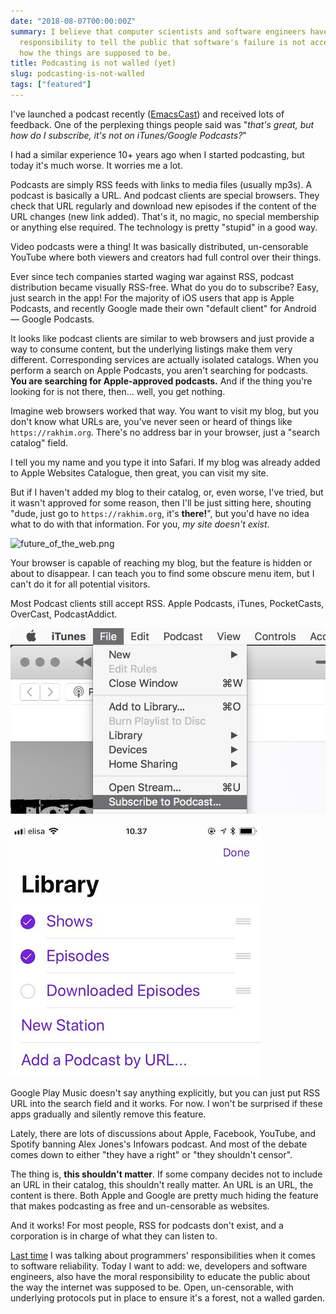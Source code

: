 ```yaml
---
date: "2018-08-07T00:00:00Z"
summary: I believe that computer scientists and software engineers have the moral
  responsibility to tell the public that software's failure is not acceptable, not
  how the things are supposed to be.
title: Podcasting is not walled (yet)
slug: podcasting-is-not-walled
tags: ["featured"]
---
```


I've launched a podcast recently ([EmacsCast](http://emacscast.rakhim.org/)) and received lots of feedback. One of the perplexing things people said was "*that's great, but how do I subscribe, it's not on iTunes/Google Podcasts?*"

I had a similar experience 10+ years ago when I started podcasting, but today it's much worse. It worries me a lot.

Podcasts are simply RSS feeds with links to media files (usually mp3s). A podcast is basically a URL. And podcast clients are special browsers. They check that URL regularly and download new episodes if the content of the URL changes (new link added). That's it, no magic, no special membership or anything else required. The technology is pretty "stupid" in a good way.

Video podcasts were a thing! It was basically distributed, un-censorable YouTube where both viewers and creators had full control over their things.

Ever since tech companies started waging war against RSS, podcast distribution became visually RSS-free. What do you do to subscribe? Easy, just search in the app! For the majority of iOS users that app is Apple Podcasts, and recently Google made their own "default client" for Android — Google Podcasts.

It looks like podcast clients are similar to web browsers and just provide a way to consume content, but the underlying listings make them very different. Corresponding services are actually isolated catalogs. When you perform a search on Apple Podcasts, you aren't searching for podcasts. **You are searching for Apple-approved podcasts.** And if the thing you're looking for is not there, then... well, you get nothing.

Imagine web browsers worked that way. You want to visit my blog, but you don't know what URLs are, you've never seen or heard of things like `https://rakhim.org`. There's no address bar in your browser, just a "search catalog" field.

I tell you my name and you type it into Safari. If my blog was already added to Apple Websites Catalogue, then great, you can visit my site.

But if I haven't added my blog to their catalog, or, even worse, I've tried, but it wasn't approved for some reason, then I'll be just sitting here, shouting "dude, just go to `https://rakhim.org`, it's **there!**", but you'd have no idea what to do with that information. For you, _my site doesn't exist_.

![future_of_the_web.png](/images/posts/future_of_the_web.jpg)

Your browser is capable of reaching my blog, but the feature is hidden or about to disappear. I can teach you to find some obscure menu item, but I can't do it for all potential visitors.

Most Podcast clients still accept RSS. Apple Podcasts, iTunes, PocketCasts, OverCast, PodcastAddict.

![itunespodcast.png](/images/posts/itunespodcast.png)

![iospodcasts.jpeg](/images/posts/iospodcasts.jpeg)

Google Play Music doesn't say anything explicitly, but you can just put RSS URL into the search field and it works. For now. I won't be surprised if these apps gradually and silently remove this feature.

Lately, there are lots of discussions about Apple, Facebook, YouTube, and Spotify banning Alex Jones's Infowars podcast. And most of the debate comes down to either "they have a right" or "they shouldn't censor".

The thing is, **this shouldn't matter**. If some company decides not to include an URL in their catalog, this shouldn't really matter. An URL is an URL, the content is there. Both Apple and Google are pretty much hiding the feature that makes podcasting as free and un-censorable as websites.

And it works! For most people, RSS for podcasts don't exist, and a corporation is in charge of what they can listen to.

[Last time](https://rakhim.org/2018/07/software-shouldnt-fail) I was talking about programmers' responsibilities when it comes to software reliability. Today I want to add: we, developers and software engineers, also have the moral responsibility to educate the public about the way the internet was supposed to be. Open, un-censorable, with underlying protocols put in place to ensure it's a forest, not a walled garden.
